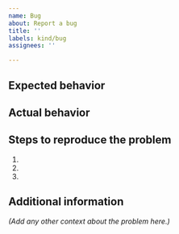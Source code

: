 ```yaml
---
name: Bug 
about: Report a bug 
title: ''
labels: kind/bug
assignees: ''

---
```



## Expected behavior


## Actual behavior


## Steps to reproduce the problem

1.
1.
1.


## Additional information
*(Add any other context about the problem here.)*

